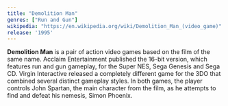 ```yaml
---
title: "Demolition Man"
genres: ["Run and Gun"]
wikipedia: "https://en.wikipedia.org/wiki/Demolition_Man_(video_game)"
release: '1995'
---
```

**Demolition Man** is a pair of action video games based on the film of the same name. Acclaim Entertainment published the 16-bit version, which features run and gun gameplay, for the Super NES, Sega Genesis and Sega CD. Virgin Interactive released a completely different game for the 3DO that combined several distinct gameplay styles. In both games, the player controls John Spartan, the main character from the film, as he attempts to find and defeat his nemesis, Simon Phoenix.
